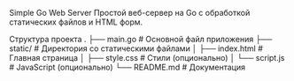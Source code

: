 Simple Go Web Server
Простой веб-сервер на Go с обработкой статических файлов и HTML форм.


Структура проекта
.
├── main.go                 # Основной файл приложения
├── static/                 # Директория со статическими файлами
│   ├── index.html          # Главная страница
│   ├── style.css           # Стили (опционально)
│   └── script.js           # JavaScript (опционально)
└── README.md               # Документация